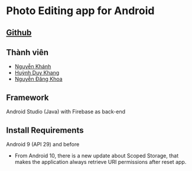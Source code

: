 # Photo Editing app for Android

## [Github](https://github.com/khanhnguyen02311/photo-editing-app-android)

## Thành viên
- [Nguyễn Khánh](https://github.com/khanhnguyen02311)
- [Huỳnh Duy Khang](https://github.com/Minj07)
- [Nguyễn Đăng Khoa](https://github.com/Abcdavid00)

## Framework
Android Studio (Java) with Firebase as back-end

## Install Requirements
Android 9 (API 29) and before
- From Android 10, there is a new update about Scoped Storage, that makes the application always retrieve URI permissions after reset app.
